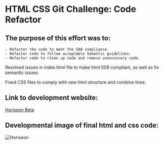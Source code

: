 # HTML CSS Git Challenge: Code Refactor

## The purpose of this effort was to:
    - Refactor the code to meet the 508 compliance.
    - Refactor code to follow acceptable Semantic guidelines.
    - Refactor code to clean up code and remove unnecessary code.

Resolved issues in index.html file to make html 508 compliant, as well as fix semantic issues.

Fixed CSS files to comply with new html structure and combine lines.

## Link to development website:
[Horiseon Beta](https://oldgraybuzzard.github.io/challenge-1/)

## Developmental image of final html and css code:
![Horiseon](https://github.com/oldgraybuzzard/challenge-1/blob/main/ReadmeIMG.JPG)

